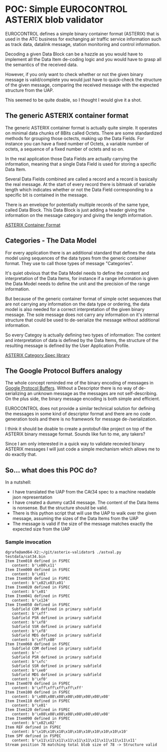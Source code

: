 # POC: Simple EUROCONTROL ASTERIX blob validator

EUROCONTROL defines a simple binary container format (ASTERIX) that is used in the ATC business for exchanging air traffic service information
such as track data, datalink message, station monitoring and control information.

Decoding a given Data Block can be a hazzle as you would have to implement all the Data Item de-coding logic and you would have to
grasp all the semantics of the received data.

However, if you only want to check whether or not the given binary message is valid/complete you would just have to quick-check the
structure of the given message, comparing the received message with the expected structure from the UAP.

This seemed to be quite doable, so I thought I would give it a shot.


## The generic ASTERIX container format

The generic ASTERIX container format is actually quite simple. It operates on minimal data chunks of 8Bits called Octets. There are
some standardized methods for grouping those octects, making up the Data Fields. For instance you can have a fixed number of Octets, a variable number of octets, a sequence of a fixed number of octets and so on.

In the real application those Data Fields are actually carrying the information, meaning that a single Data Field is used for storing a specific
Data Item.

Several Data Fields combined are called a record and a record is basically the real message. At the start of every record there is bitmask of
variable length which indicates whether or not the Data Field corresponding to a specific bit is contained in the message.

There is an envelope for potentially multiple records of the same type, called Data Block. This Data Block is just adding a header
giving the information on the message category and giving the length information.

[ASTERIX Container Format](https://www.eurocontrol.int/sites/default/files/field_tabs/content/documents/single-sky/specifications/20120401-asterix-spec-v2.0.pdf)


## Categories - The Data Model

For every application there is an additional standard that defines the data model using sequences of the data types from the generic
container format. They use to call those types of message "Categories".

It's quiet obvious that the Data Model needs to define the content and interpretation of the Data Items, for instance if a range information
is given the Data Model needs to define the unit and the precision of the range information.

But because of the generic container format of simple octet sequences that are not carrying any information on the data type or ordering, the
data model is also needed for a correct interpretation of the given binary message. The sole message does not carry any information
on it's internal structure that could be used to de-serialize the message without additional information.

So every Categoy is actually defining two types of information: The content and interpretation of data is defined by the Data Items,
the structure of the resulting message is defined by the User Application Profile.

[ASTERIX Category Spec library](https://www.eurocontrol.int/asterix-specifications-library?title=)


## The Google Protocol Buffers analogy

The whole concept reminded me of the binary encoding of messages in [Google Protocol Buffers](https://developers.google.com/protocol-buffers/docs/encoding). Without a Descriptor there is no way of de-serializing an unknown message as the messages are not self-describing. On the plus side, the binary message encoding is both simple and efficient.

EUROCONTROL does not provide a similar technical solution for defining the messages in some kind of descriptor format and there are no code generation tools and there is no framework for message de-/serialization.

I think it should be doable to create a protobuf-like project on top of the ASTERIX binary message format. Sounds like fun to me, any takers?

Since I am only interested in a quick way to validate recevied binary ASTERIX messages I will just code a simple mechanism which allows me to do exactly that.

## So... what does this POC do?

In a nutshell:
- I have translated the UAP from the CAt34 spec to a machine readable json representation
- I have created a dummy cat34 message. The content of the Data Items is nonsense. But the structure should be valid.
- There is this python script that will use the UAP to walk over the given message, assuming the sizes of the Data Items from the UAP
- The message is valid if the size of the message matches exactly the expected size from the UAP


### Sample invocation

```
dgrafe@amd64-X2:~/git/asterix-validator$ ./astval.py testdata/cat34.bin 
Item Item010 defined in FSPEC
   content: b'\x00\x11'
Item Item000 defined in FSPEC
   content: b'\x01'
Item Item030 defined in FSPEC
   content: b'\x02\x03\x01'
Item Item020 defined in FSPEC
   content: b'\x01'
Item Item041 defined in FSPEC
   content: b'\x124'
Item Item050 defined in FSPEC
   Subfield COM defined in primary subfield
   content: b'\xff'
   Subfield PSR defined in primary subfield
   content: b'\xf8'
   Subfield SSR defined in primary subfield
   content: b'\xf8'
   Subfield MDS defined in primary subfield
   content: b'\xff\x80'
Item Item060 defined in FSPEC
   Subfield COM defined in primary subfield
   content: b'~'
   Subfield PSR defined in primary subfield
   content: b'\xfc'
   Subfield SSR defined in primary subfield
   content: b'\xe0'
   Subfield MDS defined in primary subfield
   content: b'\xf0'
Item Item070 defined in FSPEC
   content: b'\xff\xff\xff\xff\xff'
Item Item100 defined in FSPEC
   content: b'\x08\x08\x08\x08\x08\x08\x08\x08'
Item Item110 defined in FSPEC
   content: b'\x01'
Item Item120 defined in FSPEC
   content: b'\x08\x08\x08\x08\x08\x08\x08\x08'
Item Item090 defined in FSPEC
   content: b'\x02\x02'
Item REF defined in FSPEC
   content: b'\x10\x10\x10\x10\x10\x10\x10\x10\x10\x10'
Item SPF defined in FSPEC
   content: b'\x11\x11\x11\x11\x11\x11\x11\x11\x11\x11\x11'
Stream position 78 matching total blob size of 78 -> Structure valid
```
